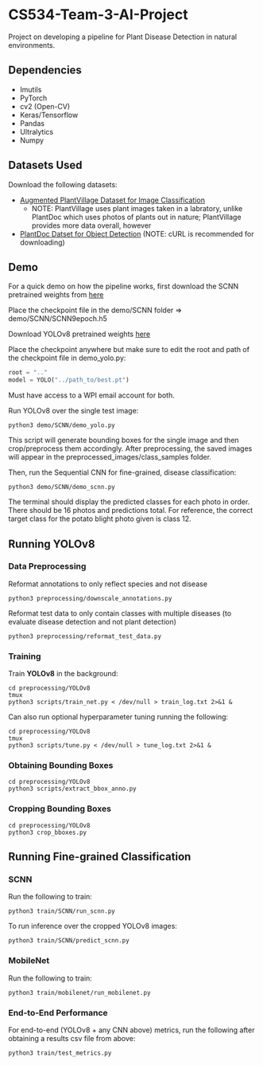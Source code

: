 # CS534-Team-3-AI-Project
Project on developing a pipeline for Plant Disease Detection in natural environments. 

## Dependencies
- Imutils
- PyTorch
- cv2 (Open-CV)
- Keras/Tensorflow
- Pandas
- Ultralytics
- Numpy

## Datasets Used
Download the following datasets:
- [Augmented PlantVillage Dataset for Image Classification](https://www.kaggle.com/datasets/vipoooool/new-plant-diseases-dataset/)
  - NOTE: PlantVillage uses plant images taken in a labratory, unlike PlantDoc which uses photos of plants out in nature; PlantVillage provides more data overall, however
- [PlantDoc Datset for Object Detection](https://universe.roboflow.com/joseph-nelson/plantdoc) (NOTE: cURL is recommended for downloading)

## Demo
For a quick demo on how the pipeline works, first download the SCNN pretrained weights from [here](https://wpi0-my.sharepoint.com/:u:/g/personal/jchan3_wpi_edu/EesXPbRY35VKn2RfM50LG3oBOqgrZSKBrZEOmJm1uymoPA?e=Da4Qq0) 

Place the checkpoint file in the demo/SCNN folder => demo/SCNN/SCNN9epoch.h5

Download YOLOv8 pretrained weights [here](https://wpi0-my.sharepoint.com/:u:/g/personal/jchan3_wpi_edu/Edm1Jexn5AJMrM9GUtdL2SYBcBeUHXBBolwWtbyTAAFlVg?e=XJD0bf)

Place the checkpoint anywhere but make sure to edit the root and path of the checkpoint file in demo_yolo.py:
```python
root = ".."
model = YOLO("../path_to/best.pt")
```

Must have access to a WPI email account for both.

Run YOLOv8 over the single test image:
```
python3 demo/SCNN/demo_yolo.py
```
This script will generate bounding boxes for the single image and then crop/preprocess them accordingly. After preprocessing, the saved images will appear in the preprocessed_images/class_samples folder.

Then, run the Sequential CNN for fine-grained, disease classification:
```
python3 demo/SCNN/demo_scnn.py
```
The terminal should display the predicted classes for each photo in order. There should be 16 photos and predictions total. For reference, the correct target class for the potato blight photo given is class 12.

## Running YOLOv8
### Data Preprocessing
Reformat annotations to only reflect species and not disease
```
python3 preprocessing/downscale_annotations.py
```
Reformat test data to only contain classes with multiple diseases (to evaluate disease detection and not plant detection)
```
python3 preprocessing/reformat_test_data.py
```

### Training
Train **YOLOv8** in the background: 
```
cd preprocessing/YOLOv8
tmux
python3 scripts/train_net.py < /dev/null > train_log.txt 2>&1 &
```
Can also run optional hyperparameter tuning running the following:
```
cd preprocessing/YOLOv8
tmux
python3 scripts/tune.py < /dev/null > tune_log.txt 2>&1 &
```

### Obtaining Bounding Boxes
```
cd preprocessing/YOLOv8
python3 scripts/extract_bbox_anno.py 
```

### Cropping Bounding Boxes
```
cd preprocessing/YOLOv8
python3 crop_bboxes.py
```

## Running Fine-grained Classification
### SCNN
Run the following to train:
```
python3 train/SCNN/run_scnn.py
```
To run inference over the cropped YOLOv8 images:
```
python3 train/SCNN/predict_scnn.py
```
### MobileNet
Run the following to train:
```
python3 train/mobilenet/run_mobilenet.py
```
### End-to-End Performance
For end-to-end (YOLOv8 + any CNN above) metrics, run the following after obtaining a results csv file from above:
```
python3 train/test_metrics.py
```

